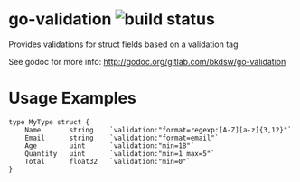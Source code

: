 # go-validation ![build status](https://ci.gitlab.com/projects/6771/status.png?ref=master)

Provides validations for struct fields based on a validation tag

See godoc for more info: http://godoc.org/gitlab.com/bkdsw/go-validation

# Usage Examples

```
type MyType struct {
    Name       string    `validation:"format=regexp:[A-Z][a-z]{3,12}"`
    Email      string    `validation:"format=email"`
    Age        uint      `validation:"min=18"`
    Quantity   uint      `validation:"min=1 max=5"`
    Total      float32   `validation:"min=0"`
}
```
